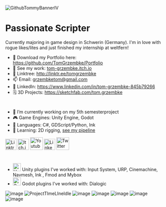 ![GithubTommyBannerIV](https://github.com/TomGrzembke/TomGrzembke/assets/107462457/c0932737-c1d3-4d68-8f9c-72c45f981884)

# Passionate Scripter

Currently majoring in game design in Schwerin (Germany).
I'm in love with rogue likes/lites and just finished my internship at weltfern!

- 💼 Download my Portfolio here: https://github.com/TomGrzembke/Portfolio
- 👾 See my work: [tom-grzembke.itch.io](https://tom-grzembke.itch.io)
- 🌳 Linktree: http://linktr.ee/tomgrzembke
- 📫 Email: grzembketom@gmail.com
- 👥 LinkedIn: https://www.linkedin.com/in/tom-grzembke-845b79266
- 🗒️ 3D Projects: https://sketchfab.com/tom.grzembke
#
- 🔭 I’m currently working on my 5th semesterproject 
- 🎮 Game Engines: Unity Engine, Godot
- 📗 Languages: C#, GDScript/Python, Ink
- 🌱 Learning: 2D rigging, [see my pipeline](https://docs.google.com/document/d/1906EhUxplktzM2QcxqFO3ovDj9Oj6HJ_dC-tdDHIh00/edit?usp=sharing) 



[<img src='https://user-images.githubusercontent.com/107462457/236709926-eb4a91da-cde6-41db-973c-8803be4f8f8a.png' alt='Linktree' height='35'>](http://linktr.ee/tomgrzembke)
[<img src='https://user-images.githubusercontent.com/107462457/236710107-7cd28589-c4e8-4797-bfc9-600ba72787a5.png' alt='Itch.io' height='35'>](https://tom-grzembke.itch.io)
[<img src='https://user-images.githubusercontent.com/107462457/236710406-5ff65efc-004f-4085-8662-ac7239b828bf.png' alt='Youtube' height='40'>](https://www.youtube.com/channel/UCwj4prmUrsabkZElNnRQOsw)
[<img src='https://user-images.githubusercontent.com/107462457/236710152-5a78f4ba-5d5f-4804-9fa8-e523d9386e11.png' alt='LinkedIn' height='35'>](https://www.linkedin.com/in/tom-grzembke-845b79266)
[<img src='https://user-images.githubusercontent.com/107462457/236710158-0e3b4d12-6e67-4a59-bfaf-e0a07c4b451c.png' alt = 'Twitter' height='40'>](https://twitter.com/tommyaturwindow)
#
- <img src='https://github.com/TomGrzembke/TomGrzembke/assets/107462457/45bd5761-af47-482c-9c66-d24e8f8eb1e2' alt = 'Unity' height='25'> Unity plugins I've worked with: Input System, URP, Cinemachine, Navmesh, Ink , Fmod and Mybox
- <img src='https://github.com/TomGrzembke/TomGrzembke/assets/107462457/5a4c19bb-2494-4926-9113-5185cf26a164' alt = 'Godot' height='25'> Godot plugins I've worked with: Dialogic

![image](https://github.com/TomGrzembke/TomGrzembke/assets/107462457/3c1573a9-4b9f-4dcf-9a39-b9e5711a4a15)
![ProjectTImeLIneIdle](https://github.com/TomGrzembke/TomGrzembke/assets/107462457/3fe1d7f2-7bf0-4dcb-b208-f1e4fe48a370)
![image](https://github.com/TomGrzembke/TomGrzembke/assets/107462457/35029a26-19f0-4aa2-82ba-76a512a34a8d)
![image](https://user-images.githubusercontent.com/107462457/237039324-29821e2c-d069-457a-9dad-fc612064c100.png)
![image](https://github.com/TomGrzembke/TomGrzembke/assets/107462457/34b532f9-e877-42fe-8b3c-416ce0123a71)
![image](https://github.com/TomGrzembke/TomGrzembke/assets/107462457/245efdf3-c3a0-4806-b92e-13785f2c4314)
![image](https://github.com/TomGrzembke/TomGrzembke/assets/107462457/4c19c2c2-519f-4da6-846d-8c22ca4f1bc4)




